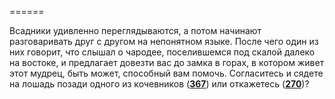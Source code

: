 ======

Всадники удивленно переглядываются, а потом начинают разговаривать друг с другом на непонятном языке. После чего один из них говорит, что слышал о чародее, поселившемся под скалой далеко на востоке, и предлагает довезти вас до замка в горах, в котором живет этот мудрец, быть может, способный вам помочь. Согласитесь и сядете на лошадь позади одного из кочевников ([**367**](#n_367)) или откажетесь ([**270**](#n_270))?

